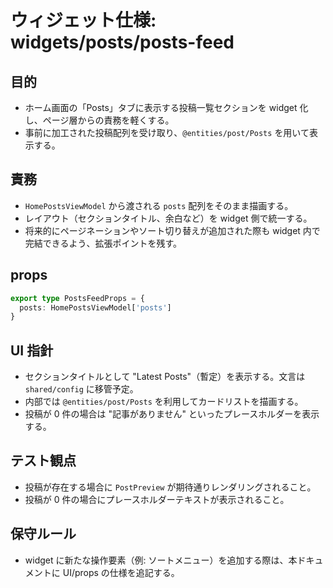 # ウィジェット仕様: widgets/posts/posts-feed

## 目的

- ホーム画面の「Posts」タブに表示する投稿一覧セクションを widget 化し、ページ層からの責務を軽くする。
- 事前に加工された投稿配列を受け取り、`@entities/post/Posts` を用いて表示する。

## 責務

- `HomePostsViewModel` から渡される `posts` 配列をそのまま描画する。
- レイアウト（セクションタイトル、余白など）を widget 側で統一する。
- 将来的にページネーションやソート切り替えが追加された際も widget 内で完結できるよう、拡張ポイントを残す。

## props

```ts
export type PostsFeedProps = {
  posts: HomePostsViewModel['posts']
}
```

## UI 指針

- セクションタイトルとして "Latest Posts"（暫定）を表示する。文言は `shared/config` に移管予定。
- 内部では `@entities/post/Posts` を利用してカードリストを描画する。
- 投稿が 0 件の場合は "記事がありません" といったプレースホルダーを表示する。

## テスト観点

- 投稿が存在する場合に `PostPreview` が期待通りレンダリングされること。
- 投稿が 0 件の場合にプレースホルダーテキストが表示されること。

## 保守ルール

- widget に新たな操作要素（例: ソートメニュー）を追加する際は、本ドキュメントに UI/props の仕様を追記する。

